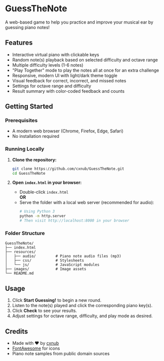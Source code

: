 # GuessTheNote

A web-based game to help you practice and improve your musical ear by guessing piano notes!

## Features

- Interactive virtual piano with clickable keys
- Random note(s) playback based on selected difficulty and octave range
- Multiple difficulty levels (1-6 notes)
- "Play Together" mode to play the notes all at once for an extra challenge
- Responsive, modern UI with light/dark theme toggle
- Visual feedback for correct, incorrect, and missed notes
- Settings for octave range and difficulty
- Result summary with color-coded feedback and counts

## Getting Started

### Prerequisites

- A modern web browser (Chrome, Firefox, Edge, Safari)
- No installation required

### Running Locally

1. **Clone the repository:**
   ```sh
   git clone https://github.com/cxnub/GuessTheNote.git
   cd GuessTheNote
   ```

2. **Open `index.html` in your browser:**
   - Double-click `index.html`  
   **OR**
   - Serve the folder with a local web server (recommended for audio):
     ```sh
     # Using Python 3
     python -m http.server
     # Then visit http://localhost:8000 in your browser
     ```

### Folder Structure

```
GuessTheNote/
├── index.html
├── resources/
│   ├── audio/         # Piano note audio files (mp3)
│   ├── css/           # Stylesheets
│   └── js/            # JavaScript modules
├── images/            # Image assets
└── README.md
```

## Usage

1. Click **Start Guessing!** to begin a new round.
2. Listen to the note(s) played and click the corresponding piano key(s).
3. Click **Check** to see your results.
4. Adjust settings for octave range, difficulty, and play mode as desired.

## Credits

- Made with ❤️ by [cxnub](https://github.com/cxnub)
- [FontAwesome](https://fontawesome.com/) for icons
- Piano note samples from public domain sources

##